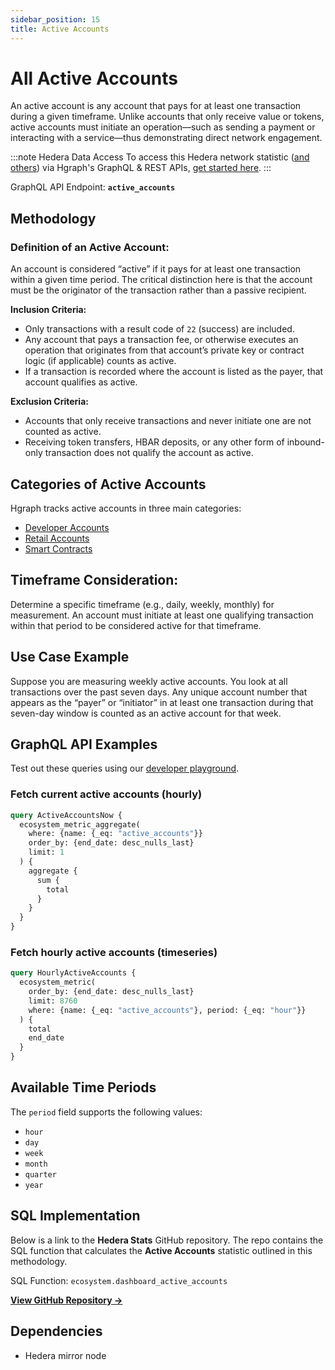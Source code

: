 ```yaml
---
sidebar_position: 15
title: Active Accounts
---
```


# All Active Accounts

An active account is any account that pays for at least one transaction during a given timeframe. Unlike accounts that only receive value or tokens, active accounts must initiate an operation—such as sending a payment or interacting with a service—thus demonstrating direct network engagement.

:::note Hedera Data Access
To access this Hedera network statistic ([and others](/category/hedera-stats/)) via Hgraph's GraphQL & REST APIs, [get started here](https://www.hgraph.com/hedera).
:::

GraphQL API Endpoint: **`active_accounts`**

## Methodology

### Definition of an Active Account:

An account is considered “active” if it pays for at least one transaction within a given time period. The critical distinction here is that the account must be the originator of the transaction rather than a passive recipient.

**Inclusion Criteria:**
- Only transactions with a result code of `22` (success) are included.
- Any account that pays a transaction fee, or otherwise executes an operation that originates from that account’s private key or contract logic (if applicable) counts as active.
- If a transaction is recorded where the account is listed as the payer, that account qualifies as active.

**Exclusion Criteria:**
- Accounts that only receive transactions and never initiate one are not counted as active.
- Receiving token transfers, HBAR deposits, or any other form of inbound-only transaction does not qualify the account as active.

## Categories of Active Accounts
Hgraph tracks active accounts in three main categories:
- [Developer Accounts](developer-accounts)
- [Retail Accounts](retail-accounts)
- [Smart Contracts](active-contracts) 

## Timeframe Consideration:
Determine a specific timeframe (e.g., daily, weekly, monthly) for measurement. An account must initiate at least one qualifying transaction within that period to be considered active for that timeframe.

## Use Case Example

Suppose you are measuring weekly active accounts. You look at all transactions over the past seven days. Any unique account number that appears as the “payer” or “initiator” in at least one transaction during that seven-day window is counted as an active account for that week.

## GraphQL API Examples

Test out these queries using our [developer playground](https://dashboard.hgraph.com).

### Fetch current active accounts (hourly)

```graphql
query ActiveAccountsNow {
  ecosystem_metric_aggregate(
    where: {name: {_eq: "active_accounts"}}
    order_by: {end_date: desc_nulls_last}
    limit: 1
  ) {
    aggregate {
      sum {
        total
      }
    }
  }
}
```

### Fetch hourly active accounts (timeseries)

```graphql
query HourlyActiveAccounts {
  ecosystem_metric(
    order_by: {end_date: desc_nulls_last}
    limit: 8760
    where: {name: {_eq: "active_accounts"}, period: {_eq: "hour"}}
  ) {
    total
    end_date
  }
}
```

## Available Time Periods

The `period` field supports the following values:

- `hour`
- `day`
- `week`
- `month`
- `quarter`
- `year`

## SQL Implementation

Below is a link to the **Hedera Stats** GitHub repository. The repo contains the SQL function that calculates the **Active Accounts** statistic outlined in this methodology.

SQL Function: `ecosystem.dashboard_active_accounts`

**[View GitHub Repository →](https://github.com/hgraph-io/hedera-stats)**

## Dependencies
* Hedera mirror node